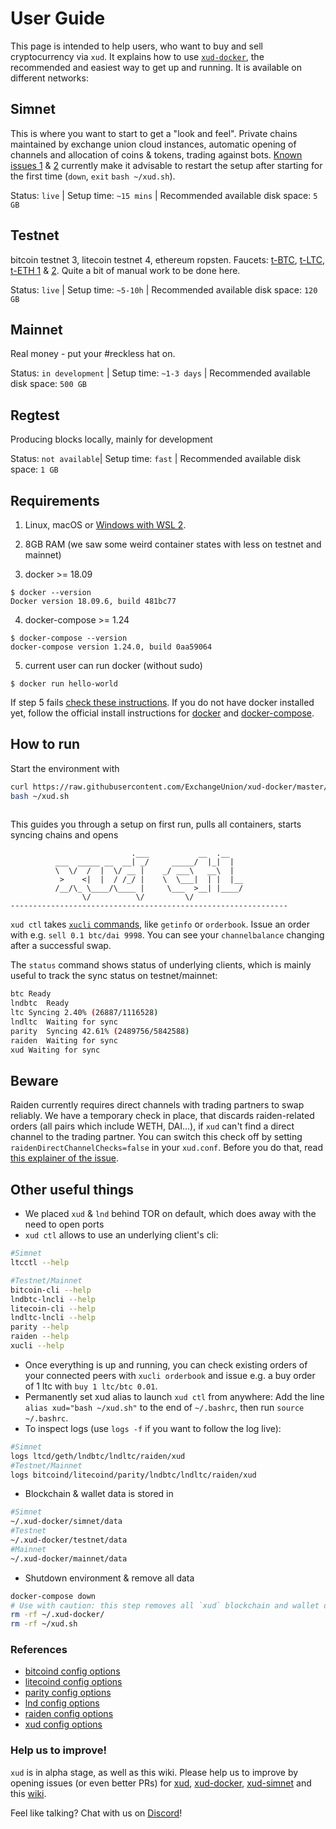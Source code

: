 # User Guide


This page is intended to help users, who want to buy and sell cryptocurrency via `xud`. It explains how to use [`xud-docker`](https://github.com/ExchangeUnion/xud-docker), the recommended and easiest way to get up and running. It is available on different networks:

## Simnet
This is where you want to start to get a "look and feel". Private chains maintained by exchange union cloud instances, automatic opening of channels and allocation of coins & tokens, trading against bots. [Known issues 1](https://github.com/ExchangeUnion/xud-docker/issues/82) & [2](https://github.com/ExchangeUnion/xud-docker/issues/87) currently make it advisable to restart the setup after starting for the first time (`down`, `exit` `bash ~/xud.sh`).

Status: `live` | Setup time: `~15 mins` | Recommended available disk space: `5 GB`

## Testnet
bitcoin testnet 3, litecoin testnet 4, ethereum ropsten. Faucets: [t-BTC](https://coinfaucet.eu/en/btc-testnet/), [t-LTC](https://faucet.xblau.com/), [t-ETH 1](https://faucet.ropsten.be/) & [2](https://faucet.metamask.io/). Quite a bit of manual work to be done here.

Status: `live` | Setup time: `~5-10h` | Recommended available disk space: `120 GB`

## Mainnet
Real money - put your #reckless hat on.

Status: `in development` | Setup time: `~1-3 days` | Recommended available disk space: `500 GB`

## Regtest
Producing blocks locally, mainly for development

Status: `not available`| Setup time: `fast` | Recommended available disk space: `1 GB`

## Requirements

1. Linux, macOS or [Windows with WSL 2](https://docs.microsoft.com/en-us/windows/wsl/wsl2-install).

2. 8GB RAM (we saw some weird container states with less on testnet and mainnet)

3. docker >= 18.09
```
$ docker --version
Docker version 18.09.6, build 481bc77
```
4. docker-compose >= 1.24
```
$ docker-compose --version
docker-compose version 1.24.0, build 0aa59064
```
5. current user can run docker (without sudo)
```
$ docker run hello-world
```
If step 5 fails [check these instructions](https://docs.docker.com/install/linux/linux-postinstall/). If you do not have docker installed yet, follow the official install instructions for [docker](https://docs.docker.com/install/) and [docker-compose](https://docs.docker.com/compose/install/).


## How to run

Start the environment with
```bash
curl https://raw.githubusercontent.com/ExchangeUnion/xud-docker/master/xud.sh -o ~/xud.sh
bash ~/xud.sh
 
```
This guides you through a setup on first run, pulls all containers, starts syncing chains and opens
```
                           .___           __  .__   
          ___  _____ __  __| _/     _____/  |_|  |  
          \  \/  /  |  \/ __ |    _/ ___\   __\  |  
           >    <|  |  / /_/ |    \  \___|  | |  |__
          /__/\_ \____/\____ |     \___  >__| |____/
                \/          \/         \/           
--------------------------------------------------------------
```
`xud ctl` takes [`xucli` commands](https://api.exchangeunion.com), like `getinfo` or `orderbook`. Issue an order with e.g. `sell 0.1 btc/dai 9998`. You can see your `channelbalance` changing after a successful swap.

The `status` command shows status of underlying clients, which is mainly useful to track the sync status on testnet/mainnet:
```bash
btc	Ready
lndbtc	Ready
ltc	Syncing 2.40% (26887/1116528)
lndltc	Waiting for sync
parity	Syncing 42.61% (2489756/5842588)
raiden	Waiting for sync
xud	Waiting for sync
```
## Beware

Raiden currently requires direct channels with trading partners to swap reliably. We have a temporary check in place, that discards raiden-related orders (all pairs which include WETH, DAI...), if `xud` can't find a direct channel to the trading partner. You can switch this check off by setting `raidenDirectChannelChecks=false` in your `xud.conf`. Before you do that, read [this explainer of the issue](https://github.com/ExchangeUnion/xud/issues/1068).

## Other useful things

* We placed `xud` & `lnd` behind TOR on default, which does away with the need to open ports
* `xud ctl` allows to use an underlying client's cli:
```bash
#Simnet
ltcctl --help

#Testnet/Mainnet
bitcoin-cli --help
lndbtc-lncli --help
litecoin-cli --help
lndltc-lncli --help
parity --help
raiden --help
xucli --help
```
* Once everything is up and running, you can check existing orders of your connected peers with `xucli orderbook` and issue e.g. a buy order of 1 ltc with `buy 1 ltc/btc 0.01`.
* Permanently set xud alias to launch `xud ctl` from anywhere:
Add the line `alias xud="bash ~/xud.sh"` to the end of `~/.bashrc`, then run `source ~/.bashrc`.
* To inspect logs (use `logs -f` if you want to follow the log live):
```bash
#Simnet
logs ltcd/geth/lndbtc/lndltc/raiden/xud
#Testnet/Mainnet
logs bitcoind/litecoind/parity/lndbtc/lndltc/raiden/xud
```
* Blockchain & wallet data is stored in
```bash
#Simnet
~/.xud-docker/simnet/data
#Testnet
~/.xud-docker/testnet/data
#Mainnet
~/.xud-docker/mainnet/data
```
* Shutdown environment & remove all data
```bash
docker-compose down
# Use with caution: this step removes all `xud` blockchain and wallet data from your system. If you still have channels open or lost your seed mnemonic, you are risking to loose funds.
rm -rf ~/.xud-docker/
rm -rf ~/xud.sh
```

### References
* [bitcoind config options](https://github.com/bitcoin/bitcoin/blob/master/share/examples/bitcoin.conf)
* [litecoind config options](https://litecoin.info/index.php/Litecoin.conf#litecoin.conf_Configuration_File)
* [parity config options](https://wiki.parity.io/Configuring-Parity-Ethereum)
* [lnd config options](https://github.com/lightningnetwork/lnd/blob/master/sample-lnd.conf)
* [raiden config options](https://raiden-network.readthedocs.io/en/stable/config_file.html)
* [xud config options](https://github.com/ExchangeUnion/xud/blob/master/sample-xud.conf)

### Help us to improve!

`xud` is in alpha stage, as well as this wiki. Please help us to improve by opening issues (or even better PRs) for [xud](https://github.com/ExchangeUnion/xud/issues), [xud-docker](https://github.com/ExchangeUnion/xud-docker/issues), [xud-simnet](https://github.com/ExchangeUnion/xud-simnet/issues) and this [wiki](https://github.com/ExchangeUnion/xud-wiki/issues).

Feel like talking? Chat with us on [Discord](https://discord.gg/YgDhMSn)!